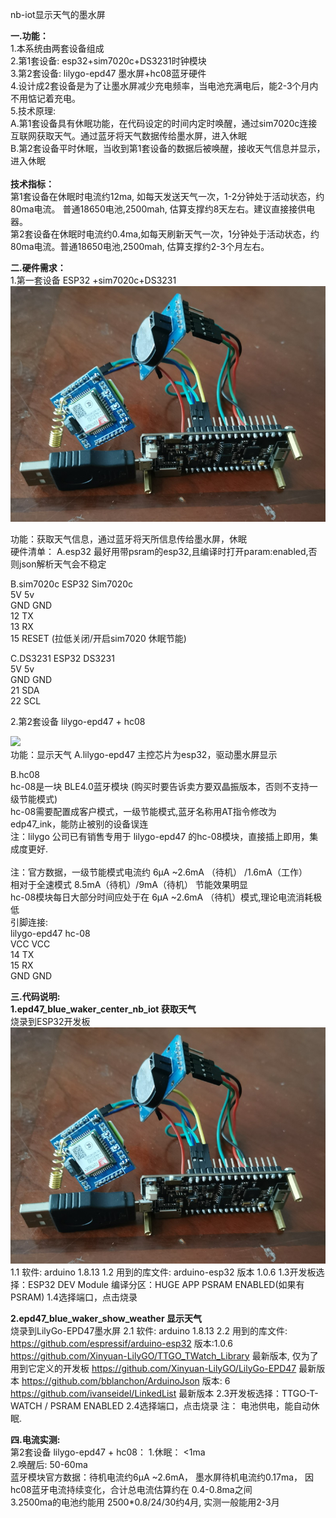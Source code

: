 nb-iot显示天气的墨水屏

<b>一.功能：</b><br/>
1.本系统由两套设备组成<br/>
2.第1套设备: esp32+sim7020c+DS3231时钟模块<br/>
3.第2套设备: lilygo-epd47 墨水屏+hc08蓝牙硬件<br/>
4.设计成2套设备是为了让墨水屏减少充电频率，当电池充满电后，能2-3个月内不用惦记着充电。<br/>
5.技术原理:<br/>
A.第1套设备具有休眠功能，在代码设定的时间内定时唤醒，通过sim7020c连接互联网获取天气。通过蓝牙将天气数据传给墨水屏，进入休眠<br/>
B.第2套设备平时休眠，当收到第1套设备的数据后被唤醒，接收天气信息并显示，进入休眠<br/>
<br/>
<b>技术指标：</b><br/>
第1套设备在休眠时电流约12ma, 如每天发送天气一次，1-2分钟处于活动状态，约80ma电流。 普通18650电池,2500mah, 估算支撑约8天左右。建议直接接供电器。<br/>
第2套设备在休眠时电流约0.4ma,如每天刷新天气一次，1分钟处于活动状态，约80ma电流。普通18650电池,2500mah, 估算支撑约2-3个月左右。<br/>


<b>二.硬件需求：</b><br/>
1.第一套设备 ESP32 +sim7020c+DS3231
 <img src= 'https://github.com/lixy123/LilyGo-EPD47-HC08/raw/main/sim7020-1.jpg?raw=true' /> <br/>

  功能：获取天气信息，通过蓝牙将天所信息传给墨水屏，休眠<br/>
  硬件清单：
  A.esp32
  最好用带psram的esp32,且编译时打开param:enabled,否则json解析天气会不稳定
  
  B.sim7020c
  ESP32 Sim7020c <br/> 
  5V    5v <br/>
  GND   GND <br/>
  12    TX <br/>
  13    RX <br/>
  15    RESET (拉低关闭/开启sim7020 休眠节能) <br/>
  
  C.DS3231
  ESP32 DS3231<br/> 
  5V    5v <br/>
  GND   GND <br/>
  21    SDA <br/>
  22    SCL <br/>  
  
2.第2套设备 lilygo-epd47 + hc08

 <img src= 'https://github.com/lixy123/LilyGo-EPD47-HC08/raw/main/ink_chixi.jpg?raw=true' /> <br/>
  功能：显示天气
  A.lilygo-epd47
     主控芯片为esp32，驱动墨水屏显示
     
  B.hc08     
     hc-08是一块 BLE4.0蓝牙模块 (购买时要告诉卖方要双晶振版本，否则不支持一级节能模式)<br/>
     hc-08需要配置成客户模式，一级节能模式,蓝牙名称用AT指令修改为edp47_ink，能防止被别的设备误连<br/>
     注：lilygo 公司已有销售专用于 lilygo-epd47 的hc-08模块，直接插上即用，集成度更好. <br/>
     <br/>
     注：官方数据，一级节能模式电流约 6μA ~2.6mA （待机） /1.6mA（工作）<br/>
         相对于全速模式 8.5mA（待机）/9mA（待机） 节能效果明显<br/>
         hc-08模块每日大部分时间应处于在 6μA ~2.6mA （待机）模式,理论电流消耗极低<br/>
     引脚连接:<br/>
     lilygo-epd47  hc-08<br/>
       VCC         VCC<br/>
       14          TX<br/>
       15          RX<br/>
       GND         GND<br/>

<b>三.代码说明:</b> <br/>
  <b>1.epd47_blue_waker_center_nb_iot 获取天气 </b>  
  烧录到ESP32开发板
    <img src= 'https://github.com/lixy123/LilyGo-EPD47-HC08/blob/main/sim7020-1.jpg?raw=true' /> <br/>
   1.1 软件: arduino 1.8.13
   1.2 用到的库文件:
   arduino-esp32 版本 1.0.6
   1.3开发板选择：ESP32 DEV Module 
   编译分区：HUGE APP
   PSRAM ENABLED(如果有PSRAM)
   1.4选择端口，点击烧录

   <b>2.epd47_blue_waker_show_weather 显示天气 </b>   
  烧录到LilyGo-EPD47墨水屏
2.1 软件: arduino 1.8.13
2.2 用到的库文件:
https://github.com/espressif/arduino-esp32 版本:1.0.6
https://github.com/Xinyuan-LilyGO/TTGO_TWatch_Library 最新版本, 仅为了用到它定义的开发板
https://github.com/Xinyuan-LilyGO/LilyGo-EPD47 最新版本
https://github.com/bblanchon/ArduinoJson 版本: 6
https://github.com/ivanseidel/LinkedList 最新版本
2.3开发板选择：TTGO-T-WATCH / PSRAM ENABLED
2.4选择端口，点击烧录
注：
电池供电，能自动休眠.
  
<b>四.电流实测:</b><br/>
  第2套设备 lilygo-epd47 + hc08：
  1.休眠： <1ma <br/>
  2.唤醒后: 50-60ma<br/>
  蓝牙模块官方数据：待机电流约6μA ~2.6mA，
  墨水屏待机电流约0.17ma，
  因hc08蓝牙电流持续变化，合计总电流估算约在 0.4-0.8ma之间  <br/>
  3.2500ma的电池约能用 2500*0.8/24/30约4月, 实测一般能用2-3月<br/>
  

  
  
  

